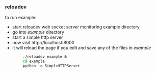 ### reloadev

to run example:

 * start reloadev web socket server monitoring example directory
 * go into _example_ directory
 * start a simple http server
 * now visit http://localhost:8000 
 * it will reload the page if you edit and save any of the files in _example_

```bash
        ./reloadev example &
        cd example
        python -m SimpleHTTPServer
```

